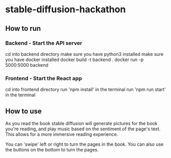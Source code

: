 # stable-diffusion-hackathon

## How to run

### Backend - Start the API server

cd into backend directory
make sure you have python3 installed
make sure you have docker installed
docker build -t backend .
docker run -p 5000:5000 backend

### Frontend - Start the React app

cd into frontend directory
run 'npm install' in the terminal
run 'npm run start' in the terminal

## How to use

As you read the book stable diffusion will generate pictures for the book you're reading, and play music based on the sentiment of the page's text. This allows for a more immersive reading experience.

You can 'swipe' left or right to turn the pages in the book. You can also use the buttons on the bottom to turn the pages.
